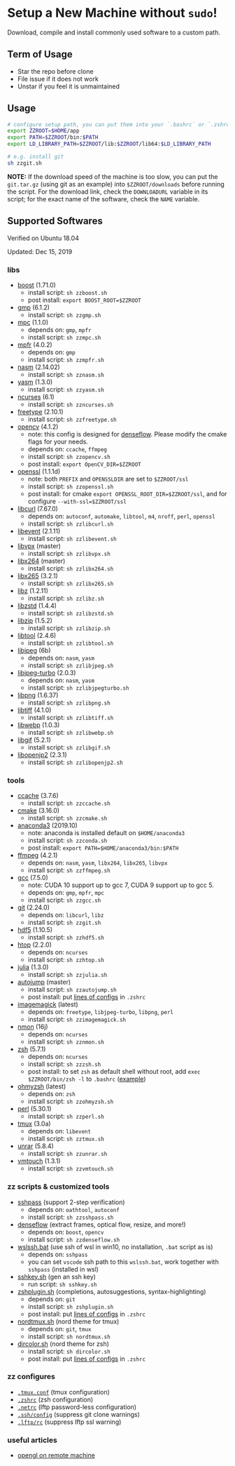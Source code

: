 # Setup a New Machine without `sudo`!

Download, compile and install commonly used software to a custom path.

## Term of Usage

-  Star the repo before clone
-  File issue if it does not work
-  Unstar if you feel it is unmaintained

## Usage

```bash
# configure setup path, you can put them into your `.bashrc` or `.zshrc`
export ZZROOT=$HOME/app
export PATH=$ZZROOT/bin:$PATH
export LD_LIBRARY_PATH=$ZZROOT/lib:$ZZROOT/lib64:$LD_LIBRARY_PATH

# e.g. install git
sh zzgit.sh
```

**NOTE:**
If the download speed of the machine is too slow, you can put the `git.tar.gz` (using git as an example) into `$ZZROOT/downloads` before running the script.
For the download link, check the `DOWNLOADURL` variable in its script; for the exact name of the software, check the `NAME` variable.

## Supported Softwares

Verified on Ubuntu 18.04

Updated: Dec 15, 2019

### libs

-   [boost](https://www.boost.org/) (1.71.0)
    -   install script: `sh zzboost.sh`
    -   post install: `export BOOST_ROOT=$ZZROOT`
-   [gmp](https://gmplib.org/) (6.1.2)
    -   install script: `sh zzgmp.sh`
-   [mpc](https://ftp.gnu.org/gnu/mpc/) (1.1.0)
    -   depends on: `gmp`, `mpfr`
    -   install script: `sh zzmpc.sh`
-   [mpfr](https://www.mpfr.org/) (4.0.2)
    -   depends on: `gmp`
    -   install script: `sh zzmpfr.sh`
-   [nasm](https://www.nasm.us/) (2.14.02)
    -   install script: `sh zznasm.sh`
-   [yasm](https://yasm.tortall.net/) (1.3.0)
    -   install script: `sh zzyasm.sh`
-   [ncurses](https://invisible-island.net/ncurses/) (6.1)
    -   install script: `sh zzncurses.sh`
-   [freetype](https://www.freetype.org/) (2.10.1)
    -   install script: `sh zzfreetype.sh`
-   [opencv](https://opencv.org/) (4.1.2)
    -   note: this config is designed for [denseflow](https://github.com/innerlee/denseflow).
        Please modify the cmake flags for your needs.
    -   depends on: `ccache`, `ffmpeg`
    -   install script: `sh zzopencv.sh`
    -   post install: `export OpenCV_DIR=$ZZROOT`
-   [openssl](https://www.openssl.org/) (1.1.1d)
    -   note: both `PREFIX` and `OPENSSLDIR` are set to `$ZZROOT/ssl`
    -   install script: `sh zzopenssl.sh`
    -   post install: for cmake `export OPENSSL_ROOT_DIR=$ZZROOT/ssl`, and for configure `--with-ssl=$ZZROOT/ssl`
-   [libcurl](https://curl.haxx.se/libcurl/) (7.67.0)
    -   depends on: `autoconf`, `automake`, `libtool`, `m4`, `nroff`, `perl`, `openssl`
    -   install script: `sh zzlibcurl.sh`
-   [libevent](https://libevent.org/) (2.1.11)
    -   install script: `sh zzlibevent.sh`
-   [libvpx](https://www.webmproject.org/code/) (master)
    -   install script: `sh zzlibvpx.sh`
-   [libx264](https://www.videolan.org/developers/x264.html) (master)
    -   install script: `sh zzlibx264.sh`
-   [libx265](http://x265.org/) (3.2.1)
    -   install script: `sh zzlibx265.sh`
-   [libz](https://www.zlib.net/) (1.2.11)
    -   install script: `sh zzlibz.sh`
-   [libzstd](https://facebook.github.io/zstd/) (1.4.4)
    -   install script: `sh zzlibzstd.sh`
-   [libzip](https://libzip.org/) (1.5.2)
    -   install script: `sh zzlibzip.sh`
-   [libtool](https://www.gnu.org/software/libtool/) (2.4.6)
    -   install script: `sh zzlibtool.sh`
-   [libjpeg](http://www.ijg.org/) (6b)
    -   depends on: `nasm`, `yasm`
    -   install script: `sh zzlibjpeg.sh`
-   [libjpeg-turbo](https://libjpeg-turbo.org/) (2.0.3)
    -   depends on: `nasm`, `yasm`
    -   install script: `sh zzlibjpegturbo.sh`
-   [libpng](http://www.libpng.org/pub/png/libpng.html) (1.6.37)
    -   install script: `sh zzlibpng.sh`
-   [libtiff](http://www.simplesystems.org/libtiff/) (4.1.0)
    -   install script: `sh zzlibtiff.sh`
-   [libwebp](https://developers.google.com/speed/webp/download) (1.0.3)
    -   install script: `sh zzlibwebp.sh`
-   [libgif](http://giflib.sourceforge.net/) (5.2.1)
    -   install script: `sh zzlibgif.sh`
-   [libopenjp2](https://www.openjpeg.org/) (2.3.1)
    -   install script: `sh zzlibopenjp2.sh`

### tools

-   [ccache](https://ccache.dev/) (3.7.6)
    -   install script: `sh zzccache.sh`
-   [cmake](https://cmake.org/) (3.16.0)
    -   install script: `sh zzcmake.sh`
-   [anaconda3](https://www.anaconda.com/) (2019.10)
    -   note: anaconda is installed default on `$HOME/anaconda3`
    -   install script: `sh zzconda.sh`
    -   post install: `export PATH=$HOME/anaconda3/bin:$PATH`
-   [ffmpeg](https://www.ffmpeg.org/) (4.2.1)
    -   depends on: `nasm`, `yasm`, `libx264`, `libx265`, `libvpx`
    -   install script: `sh zzffmpeg.sh`
-   [gcc](https://gcc.gnu.org/) (7.5.0)
    -   note: CUDA 10 support up to gcc 7, CUDA 9 support up to gcc 5.
    -   depends on: `gmp`, `mpfr`, `mpc`
    -   install script: `sh zzgcc.sh`
-   [git](https://github.com/git/git) (2.24.0)
    -   depends on: `libcurl`, `libz`
    -   install script: `sh zzgit.sh`
-   [hdf5](https://www.hdfgroup.org/solutions/hdf5/) (1.10.5)
    -   install script: `sh zzhdf5.sh`
-   [htop](https://hisham.hm/htop/) (2.2.0)
    -   depends on: `ncurses`
    -   install script: `sh zzhtop.sh`
-   [julia](https://julialang.org/) (1.3.0)
    -   install script: `sh zzjulia.sh`
-   [autojump](https://github.com/wting/autojump) (master)
    -   install script: `sh zzautojump.sh`
    -   post install: put [lines of configs](.zshrc#L17) in `.zshrc`
-   [imagemagick](https://imagemagick.org/) (latest)
    -   depends on: `freetype`, `libjpeg-turbo`, `libpng`, `perl`
    -   install script: `sh zzimagemagick.sh`
-   [nmon](http://nmon.sourceforge.net/pmwiki.php) (16j)
    -   depends on: `ncurses`
    -   install script: `sh zznmon.sh`
-   [zsh](http://zsh.sourceforge.net/) (5.7.1)
    -   depends on: `ncurses`
    -   install script: `sh zzzsh.sh`
    -   post install: to set `zsh` as default shell without root, add `exec $ZZROOT/bin/zsh -l` to `.bashrc` ([example](https://github.com/innerlee/setup/blob/master/.bashrc))
-   [ohmyzsh](https://github.com/ohmyzsh/ohmyzsh) (latest)
    -   depends on: `zsh`
    -   install script: `sh zzohmyzsh.sh`
-   [perl](https://www.perl.org/) (5.30.1)
    -   install script: `sh zzperl.sh`
-   [tmux](https://github.com/tmux/tmux) (3.0a)
    -   depends on: `libevent`
    -   install script: `sh zztmux.sh`
-   [unrar](https://www.rarlab.com/rar_add.htm) (5.8.4)
    -   install script: `sh zzunrar.sh`
-   [vmtouch](https://hoytech.com/vmtouch/) (1.3.1)
    -   install script: `sh zzvmtouch.sh`

### zz scripts & customized tools

-   [sshpass](https://github.com/innerlee/sshpass) (support 2-step verification)
    -   depends on: `oathtool`, `autoconf`
    -   install script: `sh zzsshpass.sh`
-   [denseflow](https://github.com/innerlee/denseflow) (extract frames, optical flow, resize, and more!)
    -   depends on: `boost`, `opencv`
    -   install script: `sh zzdenseflow.sh`
-   [wslssh.bat](wslssh.bat) (use ssh of wsl in win10, no installation, `.bat` script as is)
    -   depends on: `sshpass`
    -   you can set `vscode` ssh path to this `wslssh.bat`, work together with `sshpass` (installed in wsl)
-   [sshkey.sh](sshkey.sh) (gen an ssh key)
    -   run script: `sh sshkey.sh`
-   [zshplugin.sh](zshplugin.sh) (completions, autosuggestions, syntax-highlighting)
    -   depends on: `git`
    -   install script: `sh zshplugin.sh`
    -   post install: put [lines of configs](.zshrc#L6-L15) in `.zshrc`
-   [nordtmux.sh](nordtmux.sh) (nord theme for tmux)
    -   depends on: `git`, `tmux`
    -   install script: `sh nordtmux.sh`
-   [dircolor.sh](dircolor.sh) (nord theme for zsh)
    -   install script: `sh dircolor.sh`
    -   post install: put [lines of configs](.zshrc#L1-L2) in `.zshrc`

### zz configures

-   [`.tmux.conf`](.tmux.conf) (tmux configuration)
-   [`.zshrc`](.tmux.conf) (zsh configuration)
-   [`.netrc`](.netrc) (lftp password-less configuration)
-   [`.ssh/config`](.ssh/config) (suppress git clone warnings)
-   [`.lftp/rc`](.lftp/rc) (suppress lftp ssl warning)

### useful articles
-   [opengl on remote machine](https://www.scm.com/doc/Installation/Remote_GUI.html)
